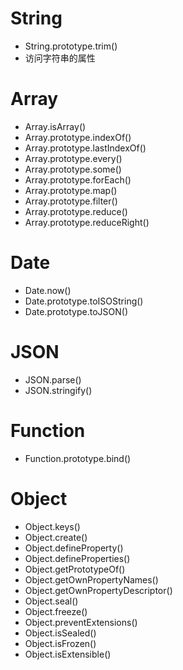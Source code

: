 # String

* String.prototype.trim()
* 访问字符串的属性

# Array

* Array.isArray()
* Array.prototype.indexOf()
* Array.prototype.lastIndexOf()
* Array.prototype.every()
* Array.prototype.some()
* Array.prototype.forEach()
* Array.prototype.map()
* Array.prototype.filter()
* Array.prototype.reduce()
* Array.prototype.reduceRight()

# Date

* Date.now()
* Date.prototype.toISOString()
* Date.prototype.toJSON()


# JSON

* JSON.parse()
* JSON.stringify()

# Function

* Function.prototype.bind()

# Object

* Object.keys()
* Object.create()
* Object.defineProperty()
* Object.defineProperties()
* Object.getPrototypeOf()
* Object.getOwnPropertyNames()
* Object.getOwnPropertyDescriptor()
* Object.seal()
* Object.freeze()
* Object.preventExtensions()
* Object.isSealed()
* Object.isFrozen()
* Object.isExtensible()